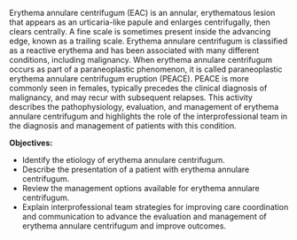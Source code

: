 Erythema annulare centrifugum (EAC) is an annular, erythematous lesion that appears as an urticaria-like papule and enlarges centrifugally, then clears centrally. A fine scale is sometimes present inside the advancing edge, known as a trailing scale. Erythema annulare centrifugum is classified as a reactive erythema and has been associated with many different conditions, including malignancy. When erythema annulare centrifugum occurs as part of a paraneoplastic phenomenon, it is called paraneoplastic erythema annulare centrifugum eruption (PEACE). PEACE is more commonly seen in females, typically precedes the clinical diagnosis of malignancy, and may recur with subsequent relapses. This activity describes the pathophysiology, evaluation, and management of erythema annulare centrifugum and highlights the role of the interprofessional team in the diagnosis and management of patients with this condition.

**Objectives:**
- Identify the etiology of erythema annulare centrifugum.
- Describe the presentation of a patient with erythema annulare centrifugum.
- Review the management options available for erythema annulare centrifugum.
- Explain interprofessional team strategies for improving care coordination and communication to advance the evaluation and management of erythema annulare centrifugum and improve outcomes.